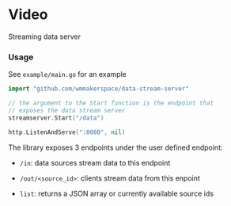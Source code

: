 # Video

Streaming data server


### Usage

See `example/main.go` for an example

```go
import "github.com/wmmakerspace/data-stream-server"

// the argument to the Start function is the endpoint that 
// exposes the data stream server
streamserver.Start("/data")

http.ListenAndServe(":8080", nil)
```

The library exposes 3 endpoints under the user defined endpoint:

- `/in`: data sources stream data to this endpoint

- `/out/<source_id>`: clients stream data from this enpoint

- `list`: returns a JSON array or currently available source ids